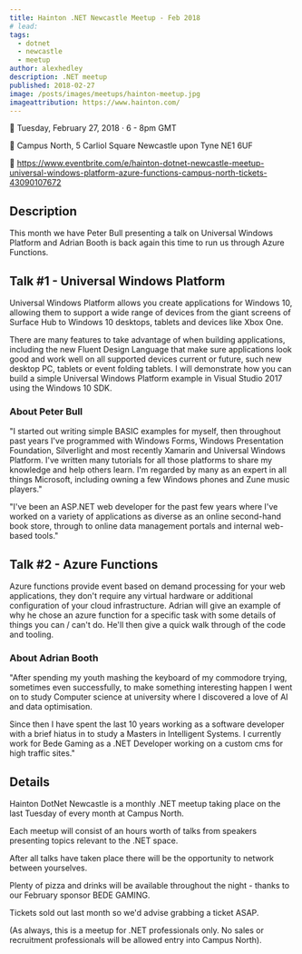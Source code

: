 ```yaml
---
title: Hainton .NET Newcastle Meetup - Feb 2018
# lead:
tags:
  - dotnet
  - newcastle
  - meetup
author: alexhedley
description: .NET meetup
published: 2018-02-27
image: /posts/images/meetups/hainton-meetup.jpg
imageattribution: https://www.hainton.com/
---
```


<!-- # Hainton DotNet Newcastle Meetup - Universal Windows Platform & Azure Functions - Campus North -->

📅 Tuesday, February 27, 2018 · 6 - 8pm GMT

📍 Campus North, 5 Carliol Square Newcastle upon Tyne NE1 6UF

🔗 https://www.eventbrite.com/e/hainton-dotnet-newcastle-meetup-universal-windows-platform-azure-functions-campus-north-tickets-43090107672

## Description

This month we have Peter Bull presenting a talk on Universal Windows Platform and Adrian Booth is back again this time to run us through Azure Functions.

## Talk #1 - Universal Windows Platform

Universal Windows Platform allows you create applications for Windows 10, allowing them to support a wide range of devices from the giant screens of Surface Hub to Windows 10 desktops, tablets and devices like Xbox One.

There are many features to take advantage of when building applications, including the new Fluent Design Language that make sure applications look good and work well on all supported devices current or future, such new desktop PC, tablets or event folding tablets. I will demonstrate how you can build a simple Universal Windows Platform example in Visual Studio 2017 using the Windows 10 SDK.

### About Peter Bull

"I started out writing simple BASIC examples for myself, then throughout past years I've programmed with Windows Forms, Windows Presentation Foundation, Silverlight and most recently Xamarin and Universal Windows Platform. I've written many tutorials for all those platforms to share my knowledge and help others learn. I'm regarded by many as an expert in all things Microsoft, including owning a few Windows phones and Zune music players."

"I've been an ASP.NET web developer for the past few years where I've worked on a variety of applications as diverse as an online second-hand book store, through to online data management portals and internal web-based tools."

## Talk #2 - Azure Functions

Azure functions provide event based on demand processing for your web applications, they don't require any virtual hardware or additional configuration of your cloud infrastructure. Adrian will give an example of why he chose an azure function for a specific task with some details of things you can / can't do. He'll then give a quick walk through of the code and tooling.

### About Adrian Booth

"After spending my youth mashing the keyboard of my commodore trying, sometimes even successfully, to make something interesting happen I went on to study Computer science at university where I discovered a love of AI and data optimisation.

Since then I have spent the last 10 years working as a software developer with a brief hiatus in to study a Masters in Intelligent Systems. I currently work for Bede Gaming as a .NET Developer working on a custom cms for high traffic sites."

## Details

Hainton DotNet Newcastle is a monthly .NET meetup taking place on the last Tuesday of every month at Campus North.

Each meetup will consist of an hours worth of talks from speakers presenting topics relevant to the .NET space.

After all talks have taken place there will be the opportunity to network between yourselves.

Plenty of pizza and drinks will be available throughout the night - thanks to our February sponsor BEDE GAMING.

Tickets sold out last month so we'd advise grabbing a ticket ASAP.

(As always, this is a meetup for .NET professionals only. No sales or recruitment professionals will be allowed entry into Campus North).
